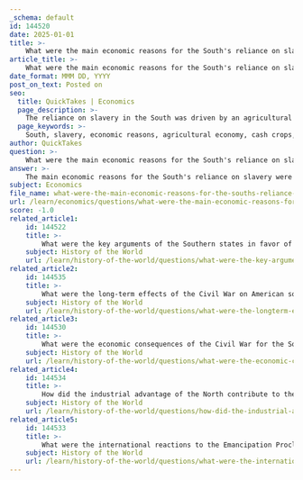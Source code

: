 ```yaml
---
_schema: default
id: 144520
date: 2025-01-01
title: >-
    What were the main economic reasons for the South's reliance on slavery?
article_title: >-
    What were the main economic reasons for the South's reliance on slavery?
date_format: MMM DD, YYYY
post_on_text: Posted on
seo:
  title: QuickTakes | Economics
  page_description: >-
    The reliance on slavery in the South was driven by an agricultural economy focused on cash crops like cotton and tobacco, economic prosperity tied to slave labor, cultural norms justifying slavery, and underinvestment in infrastructure.
  page_keywords: >-
    South, slavery, economic reasons, agricultural economy, cash crops, cotton, tobacco, sugar cane, plantation system, labor-intensive, investment, infrastructure, cultural norms, economic prosperity, Civil War
author: QuickTakes
question: >-
    What were the main economic reasons for the South's reliance on slavery?
answer: >-
    The main economic reasons for the South's reliance on slavery were deeply rooted in its agricultural economy, particularly the cultivation of cash crops such as cotton, tobacco, and sugar cane. Here are the key factors that contributed to this reliance:\n\n1. **Agricultural Dependence**: The Southern economy was predominantly agrarian, with a heavy focus on cash crops. By the mid-19th century, cotton had become the most lucrative crop, driving the economy and making the South a significant economic engine for the United States. The labor-intensive nature of these crops necessitated a large workforce, which was provided by enslaved individuals. By 1860, nearly 700,000 enslaved people were considered valuable assets, worth millions in today's dollars.\n\n2. **Economic Prosperity**: Southern leaders argued that the economic prosperity of the region depended on slavery. They contended that the abolition of slavery would lead to economic ruin and social chaos, as the agricultural output that fueled both local and national economies was heavily reliant on enslaved labor. The wealth generated from slave labor not only enriched plantation owners but also contributed to the overall economic structure of the South.\n\n3. **Investment in Cash Crops**: The plantation system thrived on the production of cash crops, which were labor-intensive and required a significant workforce. The reliance on enslaved labor allowed plantation owners to maximize profits from these crops, further entrenching the institution of slavery within the Southern economy. The profits from cotton and other slave-produced commodities fueled the growth of banks, insurance companies, and businesses that provided goods and services to slaveholders, creating an economic environment that benefited even non-slave owners.\n\n4. **Underinvestment in Infrastructure**: The focus on agriculture and reliance on slavery led to underinvestment in infrastructure and education in the South. While the plantation economy generated immense wealth for a small number of plantation owners, it hindered broader economic development and diversification. This lack of investment in other sectors limited the South's economic growth compared to the more industrialized North.\n\n5. **Cultural and Social Norms**: Many in the South believed in a paternalistic view of slavery, seeing themselves as caretakers of enslaved people. This attitude was often framed as a moral obligation, with slaveholders claiming that they were providing for the welfare of enslaved individuals. This cultural justification reinforced the economic rationale for slavery, as it was intertwined with the social hierarchy that placed white citizens above African Americans.\n\nIn summary, the South's reliance on slavery was primarily driven by its agricultural economy, the economic prosperity generated from cash crops, and the social and cultural norms that supported the institution. This reliance not only shaped the economic landscape of the South but also had lasting implications for the region's development and its eventual challenges during and after the Civil War.
subject: Economics
file_name: what-were-the-main-economic-reasons-for-the-souths-reliance-on-slavery.md
url: /learn/economics/questions/what-were-the-main-economic-reasons-for-the-souths-reliance-on-slavery
score: -1.0
related_article1:
    id: 144522
    title: >-
        What were the key arguments of the Southern states in favor of states' rights?
    subject: History of the World
    url: /learn/history-of-the-world/questions/what-were-the-key-arguments-of-the-southern-states-in-favor-of-states-rights
related_article2:
    id: 144535
    title: >-
        What were the long-term effects of the Civil War on American society and politics?
    subject: History of the World
    url: /learn/history-of-the-world/questions/what-were-the-longterm-effects-of-the-civil-war-on-american-society-and-politics
related_article3:
    id: 144530
    title: >-
        What were the economic consequences of the Civil War for the Southern states?
    subject: History of the World
    url: /learn/history-of-the-world/questions/what-were-the-economic-consequences-of-the-civil-war-for-the-southern-states
related_article4:
    id: 144534
    title: >-
        How did the industrial advantage of the North contribute to the Union's victory in the Civil War?
    subject: History of the World
    url: /learn/history-of-the-world/questions/how-did-the-industrial-advantage-of-the-north-contribute-to-the-unions-victory-in-the-civil-war
related_article5:
    id: 144533
    title: >-
        What were the international reactions to the Emancipation Proclamation?
    subject: History of the World
    url: /learn/history-of-the-world/questions/what-were-the-international-reactions-to-the-emancipation-proclamation
---
```


&nbsp;